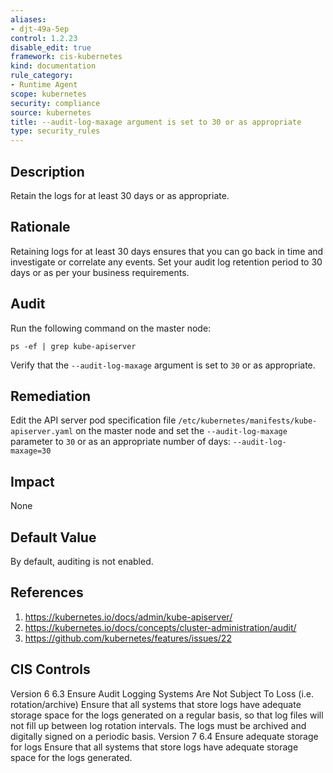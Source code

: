 ```yaml
---
aliases:
- djt-49a-5ep
control: 1.2.23
disable_edit: true
framework: cis-kubernetes
kind: documentation
rule_category:
- Runtime Agent
scope: kubernetes
security: compliance
source: kubernetes
title: --audit-log-maxage argument is set to 30 or as appropriate
type: security_rules
---
```


## Description

Retain the logs for at least 30 days or as appropriate.

## Rationale

Retaining logs for at least 30 days ensures that you can go back in time and investigate or correlate any events. Set your audit log retention period to 30 days or as per your business requirements.

## Audit

Run the following command on the master node: 
```
ps -ef | grep kube-apiserver
```
Verify that the `--audit-log-maxage` argument is set to `30` or as appropriate.

## Remediation

Edit the API server pod specification file `/etc/kubernetes/manifests/kube-apiserver.yaml` on the master node and set the `--audit-log-maxage` parameter to `30` or as an appropriate number of days: `--audit-log-maxage=30`

## Impact

None

## Default Value

By default, auditing is not enabled.

## References

1. https://kubernetes.io/docs/admin/kube-apiserver/ 
2. https://kubernetes.io/docs/concepts/cluster-administration/audit/ 
3. https://github.com/kubernetes/features/issues/22

## CIS Controls

Version 6 6.3 Ensure Audit Logging Systems Are Not Subject To Loss (i.e. rotation/archive) Ensure that all systems that store logs have adequate storage space for the logs generated on a regular basis, so that log files will not fill up between log rotation intervals. The logs must be archived and digitally signed on a periodic basis. Version 7 6.4 Ensure adequate storage for logs Ensure that all systems that store logs have adequate storage space for the logs generated.
